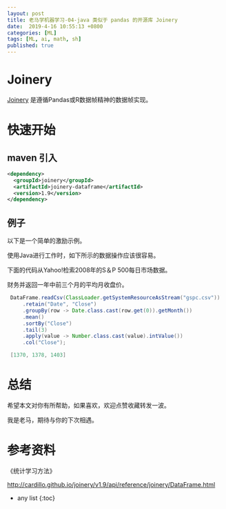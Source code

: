 ```yaml
---
layout: post
title: 老马学机器学习-04-java 类似于 pandas 的开源库 Joinery
date:  2019-4-16 10:55:13 +0800
categories: [ML]
tags: [ML, ai, math, sh]
published: true
---
```


# Joinery

[Joinery](https://github.com/cardillo/joinery) 是遵循Pandas或R数据帧精神的数据帧实现。


# 快速开始

## maven 引入

```xml
<dependency>
  <groupId>joinery</groupId>
  <artifactId>joinery-dataframe</artifactId>
  <version>1.9</version>
</dependency>
```

## 例子

以下是一个简单的激励示例。 

使用Java进行工作时，如下所示的数据操作应该很容易。 

下面的代码从Yahoo!检索2008年的S＆P 500每日市场数据。 

财务并返回一年中前三个月的平均月收盘价。

```java
 DataFrame.readCsv(ClassLoader.getSystemResourceAsStream("gspc.csv"))
     .retain("Date", "Close")
     .groupBy(row -> Date.class.cast(row.get(0)).getMonth())
     .mean()
     .sortBy("Close")
     .tail(3)
     .apply(value -> Number.class.cast(value).intValue())
     .col("Close");

 [1370, 1378, 1403] 
```

# 总结

希望本文对你有所帮助，如果喜欢，欢迎点赞收藏转发一波。

我是老马，期待与你的下次相遇。

# 参考资料

《统计学习方法》

http://cardillo.github.io/joinery/v1.9/api/reference/joinery/DataFrame.html

* any list
{:toc}